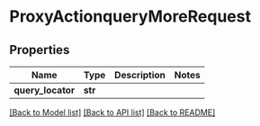 # ProxyActionqueryMoreRequest

## Properties
Name | Type | Description | Notes
------------ | ------------- | ------------- | -------------
**query_locator** | **str** |  | 

[[Back to Model list]](../README.md#documentation-for-models) [[Back to API list]](../README.md#documentation-for-api-endpoints) [[Back to README]](../README.md)


